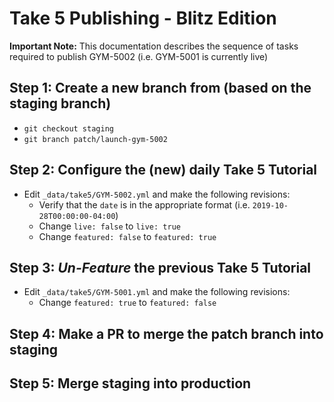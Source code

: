 # Take 5 Publishing - Blitz Edition

**Important Note:** This documentation describes the sequence of tasks required to publish GYM-5002 (i.e. GYM-5001 is currently live)

## Step 1: Create a new branch from (based on the staging branch)

- `git checkout staging`
- `git branch patch/launch-gym-5002`

## Step 2: Configure the (new) daily Take 5 Tutorial

- Edit `_data/take5/GYM-5002.yml` and make the following revisions:
  - Verify that the `date` is in the appropriate format (i.e. `2019-10-28T00:00:00-04:00`)
  - Change `live: false` to `live: true`
  - Change `featured: false` to `featured: true`

## Step 3: _Un-Feature_ the previous Take 5 Tutorial

- Edit `_data/take5/GYM-5001.yml` and make the following revisions:
  - Change `featured: true` to `featured: false`

## Step 4: Make a PR to merge the patch branch into staging

## Step 5: Merge staging into production